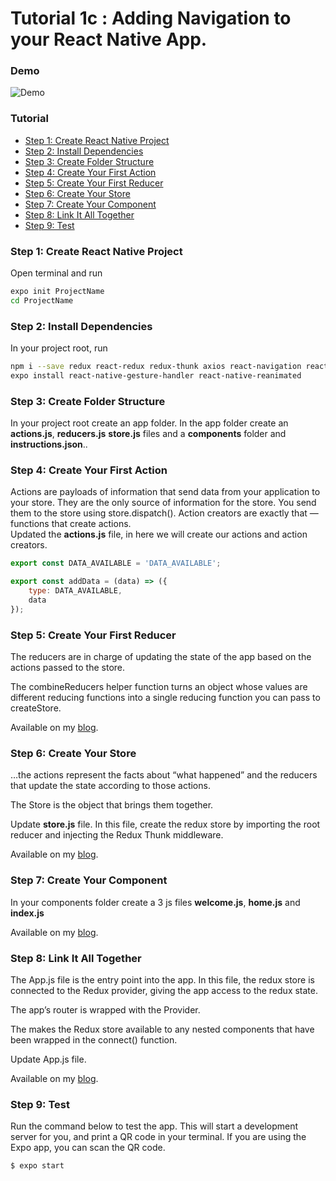 # Tutorial 1c : Adding Navigation to your React Native App.

### Demo
![Demo](https://github.com/MosesEsan/mesan-react-native-hooks-redux-boilerplate/blob/tutorial_1c/demo.gif "demo")

### Tutorial
<ul>
  <li><a href="#step1">Step 1: Create React Native Project</a></li>
  <li><a href="#step2">Step 2: Install Dependencies</a></li>
  <li><a href="#step3">Step 3: Create Folder Structure</a></li>
  <li><a href="#step4">Step 4: Create Your First Action</a></li>
  <li><a href="#step5">Step 5: Create Your First Reducer</a></li>
  <li><a href="#step6">Step 6: Create Your Store</a></li>
  <li><a href="#step7">Step 7: Create Your Component</a></li>
  <li><a href="#step8">Step 8: Link It All Together</a></li>
  <li><a href="#step9">Step 9: Test</a></li>
</ul>

<a name="step1"></a>
### Step 1: Create React Native Project

Open terminal and run
```bash
expo init ProjectName
cd ProjectName
```

<a name="step2"></a>
### Step 2: Install Dependencies

In your project root, run
```bash
npm i --save redux react-redux redux-thunk axios react-navigation react-navigation-stack
expo install react-native-gesture-handler react-native-reanimated

```

<a name="step3"></a>
### Step 3: Create Folder Structure

In your project root create an app folder. In the app folder create an <b>actions.js</b>, <b>reducers.js</b> <b>store.js</b> files and a <b>components</b> folder and <b>instructions.json</b>..


<a name="step4"></a>
### Step 4: Create Your First Action

Actions are payloads of information that send data from your application to your store. They are the only source of information for the store. You send them to the store using store.dispatch().
Action creators are exactly that — functions that create actions.
<br>
Updated the <b>actions.js</b> file, in here we will create our actions and action creators.

```javascript
export const DATA_AVAILABLE = 'DATA_AVAILABLE';

export const addData = (data) => ({
    type: DATA_AVAILABLE,
    data
});

```

<a name="step5"></a>
### Step 5: Create Your First Reducer

The reducers are in charge of updating the state of the app based on the actions passed to the store.

The combineReducers helper function turns an object whose values are different reducing functions into a single reducing function you can pass to createStore. 

Available on my <a href="https://medium.com/mesan-digital/tutorial-1c-adding-navigation-to-your-react-native-app-1716b5de722e" target="_blank">blog</a>.

<a name="step6"></a>
### Step 6: Create Your Store

…the actions represent the facts about “what happened” and the reducers that update the state according to those actions.

The Store is the object that brings them together.

Update <b>store.js</b> file. In this file, create the redux store by importing the root reducer and injecting the Redux Thunk middleware.

Available on my <a href="https://medium.com/mesan-digital/tutorial-1c-adding-navigation-to-your-react-native-app-1716b5de722e" target="_blank">blog</a>.

<a name="step7"></a>
### Step 7: Create Your Component

In your components folder create a 3 js files <b>welcome.js</b>, <b>home.js</b> and <b>index.js</b>

Available on my <a href="https://medium.com/mesan-digital/tutorial-1c-adding-navigation-to-your-react-native-app-1716b5de722e" target="_blank">blog</a>.

<a name="step8"></a>
### Step 8: Link It All Together

The App.js file is the entry point into the app. In this file, the redux store is connected to the Redux provider, giving the app access to the redux state.

The app’s router is wrapped with the Provider.

The <Provider /> makes the Redux store available to any nested components that have been wrapped in the connect() function.

Update App.js file.

Available on my <a href="https://medium.com/mesan-digital/tutorial-1c-adding-navigation-to-your-react-native-app-1716b5de722e" target="_blank">blog</a>.

<a name="step9"></a>
### Step 9: Test

Run the command below to test the app.
This will start a development server for you, and print a QR code in your terminal. If you are using the Expo app, you can scan the QR code.

```bash
$ expo start

```

